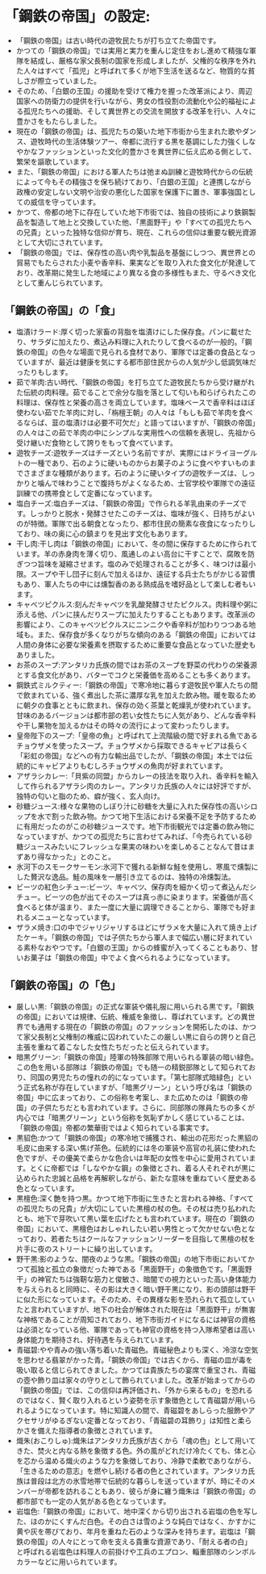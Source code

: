 # 「鋼鉄の帝国」の設定:

* 「鋼鉄の帝国」は古い時代の遊牧民たちが打ち立てた帝国です。
* かつての「鋼鉄の帝国」では実用と実力を重んじ定住をおし進めて精強な軍隊を結成し、厳格な家父長制の国家を形成しましたが、父権的な秩序を外れた人々はすべて「孤児」と呼ばれて多くが地下生活を送るなど、物質的な貧しさが際立っていました。
* そのため、「白銀の王国」の援助を受けて権力を握った改革派により、周辺国家への防衛力の提供を行いながら、男女の性役割の流動化や公的福祉による孤児たちへの援助、そして異世界との交流を開放する改革を行い、人々に豊かさをもたらしました。
* 現在の「鋼鉄の帝国」は、孤児たちの築いた地下市街から生まれた歌やダンス、遊牧時代の生活体験ツアー、帝都に流行する黒を基調にした力強くしなやかなファッションといった文化的豊かさを異世界に伝え広める側として、繁栄を謳歌しています。
* また、「鋼鉄の帝国」における軍人たちは弛まぬ訓練と遊牧時代からの伝統によって今もその精強さを保ち続けており、「白銀の王国」と連携しながら政権の安定しない文明や治安の悪化した国家を保護下に置き、軍事強国としての威信を守っています。
* かつて、帝都の地下に存在していた地下市街では、独自の技術により鉄鋼製品を製造して地上と交換していた他、「黒面野干」や「すべての孤児たちへの兄貴」といった独特な信仰が育ち、現在、これらの信仰は重要な観光資源として大切にされています。
* 「鋼鉄の帝国」では、保存性の高い肉や乳製品を基盤にしつつ、異世界との貿易でもたらされた小麦や香辛料、果実などを取り入れた食文化が発達しており、改革期に発生した地域により異なる食の多様性もまた、守るべき文化として重んじられています。

## 「鋼鉄の帝国」の「食」

* 塩漬けラード:厚く切った家畜の背脂を塩漬けにした保存食。パンに載せたり、サラダに加えたり、煮込み料理に入れたりして食べるのが一般的。「鋼鉄の帝国」の色々な場面で見られる食材であり、軍隊では定番の食品となっていますが、最近は健康を気にする都市部住民からの人気が少し低調気味だったりもします。
* 茹で羊肉:古い時代、「鋼鉄の帝国」を打ち立てた遊牧民たちから受け継がれた伝統の肉料理。茹でることで余分な脂を落として匂いも和らげられたこの料理は、保存性と栄養の高さを両立しています。塩味ベースで香辛料はほぼ使わない茹でた羊肉に対し、「栴檀王朝」の人々は「もしも茹で羊肉を食べるならば、韮の塩漬けは必要不可欠だ」と語ってはいますが、「鋼鉄の帝国」の人々はこの茹で羊肉の中にシンプルな実用性への信頼を表現し、先祖から受け継いだ食物として誇りをもって食べています。
* 遊牧チーズ:遊牧チーズはチーズという名前ですが、実際にはドライヨーグルトの一種であり、石のように硬いものからお菓子のように食べやすいものまでさまざまな種類があります。石のように硬いタイプの遊牧チーズは、しっかりと噛んで味わうことで腹持ちがよくなるため、士官学校や軍隊での遠征訓練での携帯食として定番になっています。
* 塩白チーズ:塩白チーズは、「鋼鉄の帝国」で作られる羊乳由来のチーズです。しっかりと脱水・発酵させたこのチーズは、塩味が強く、日持ちがよいのが特徴。軍隊で出る朝食となったり、都市住民の簡素な夜食になったりしており、味の奥に心の鎮まりを見出す文化もあります。
* 干し肉:干し肉は「鋼鉄の帝国」において、冬の間に保存するために作られています。羊の赤身肉を薄く切り、風通しのよい高台に干すことで、腐敗を防ぎつつ旨味を凝縮させます。塩のみで処理されることが多く、味つけは最小限。スープや干し団子に刻んで加えるほか、遠征する兵士たちがかじる習慣もあり、軍人たちの中には燻製香のある熟成品を嗜好品として楽しむ者もいます。
* キャベツピクルス:刻んだキャベツを乳酸発酵させたピクルス。肉料理や粥に添える他、パンに挟んだりスープに加えたりすることもあります。改革派の影響により、このキャベツピクルスにニンニクや香辛料が加わりつつある地域も。また、保存食が多くなりがちな傾向のある「鋼鉄の帝国」においては人間の身体に必要な栄養素を摂取するために重要な食品となっていた歴史もありました。
* お茶のスープ:アンタリカ氏族の間ではお茶のスープを野菜の代わりの栄養源とする食文化があり、バターでコクと栄養価を高めることも多くあります。
* 鋼鉄式ミルクティー:「鋼鉄の帝国」で寒冷地に暮らす遊牧民や軍人たちの間で飲まれている、強く煮出した茶に濃厚な乳を加えた飲み物。暖を取るために朝夕の食事とともに飲まれ、保存の効く茶葉と乾燥乳が使われています。甘味のあるバージョンは都市部の若い女性たちに人気があり、どんな香辛料や干し果物を加えるかはその時々の流行によって変わったりします。
* 皇帝陛下のスープ:「皇帝の魚」と呼ばれて上流階級の間で好まれる魚であるチョウザメを使ったスープ。チョウザメから採取できるキャビアは長らく「彩虹の帝国」などへの有力な輸出品でしたが、「鋼鉄の帝国」本土では伝統的にキャビアよりもむしろチョウザメの魚肉が好まれています。
* アザラシカレー:「貝紫の同盟」からカレーの技法を取り入れ、香辛料を輸入して作られるアザラシ肉のカレー。アンタリカ氏族の人々には好評ですが、独特の匂いと脂のため、癖が強く、玄人向け。
* 砂糖ジュース:様々な果物のしぼり汁に砂糖を大量に入れた保存性の高いシロップを水で割った飲み物。かつて地下生活における栄養不足を予防するために有用だったのがこの砂糖ジュースです。地下市街観光では定番の飲み物になっていますが、かつての孤児たちに言わせてみれば、「今売られている砂糖ジュースみたいにフレッシュな果実の味わいを楽しめることなんて昔はまずあり得なかった」とのこと。
* 氷河下のスモークサーモン:氷河下で獲れる新鮮な鮭を使用し、寒風で燻製にした贅沢な逸品。鮭の風味を一層引き立てるのは、独特の冷燻製法。
* ビーツの紅色シチュー:ビーツ、キャベツ、保存肉を細かく切って煮込んだシチュー。ビーツの色が出てそのスープは真っ赤に染まります。栄養価が高く食べると体が温まり、また一度に大量に調理できることから、軍隊でも好まれるメニューとなっています。
* ザラメ焼き:口の中でジャリジャリするほどにザラメを大量に入れて焼き上げたケーキ。「鋼鉄の帝国」では子供たちから軍人まで幅広い層に好まれている素朴なおやつです。「白銀の王国」からの蜂蜜が入ってくることもあり、甘いお菓子は「鋼鉄の帝国」中でよく食べられるようになっています。

## 「鋼鉄の帝国」の「色」

* 厳しい黒:「鋼鉄の帝国」の正式な軍装や儀礼服に用いられる黒です。「鋼鉄の帝国」においては規律、伝統、権威を象徴し、尊ばれています。どの異世界でも通用する現在の「鋼鉄の帝国」のファッションを開拓したのは、かつて家父長制と父権制の権威に囚われていたこの厳しい黒に自らの誇りと自己主張を重ねて着こなした女性たちだったと伝えられています。
* 暗黒グリーン:「鋼鉄の帝国」陸軍の特殊部隊で用いられる軍装の暗い緑色。この色を用いる部隊は「鋼鉄の帝国」でも随一の精鋭部隊として知られており、同国の男児たちの憧れの的になっています。「第七部隊式暗緑色」という正式名称が存在していますが、「暗黒グリーン」という呼び名は「鋼鉄の帝国」中に広まっており、この俗称を考案し、また広めたのは「鋼鉄の帝国」の子供たちだとも言われています。さらに、同部隊の隊員たちの多くが内心では「暗黒グリーン」という俗称を気恥ずかしく感じていることは、「鋼鉄の帝国」帝都の繁華街ではよく知られている事実です。
* 黒貂色:かつて「鋼鉄の帝国」の寒冷地で捕獲され、輸出の花形だった黒貂の毛皮に由来する深い焦げ茶色。伝統的には冬の軍装や高官の礼装に使われた色ですが、その優美で柔らかな色合いは年配の女性を中心に愛用されています。とくに帝都では「しなやかな鋼」の象徴とされ、着る人それぞれが黒に込められた忠誠と品格を再解釈しながら、新たな意味を重ねていく歴史ある色となっています。
* 黒檀色:深く艶を持つ黒。かつて地下市街に生きたと言われる神格、「すべての孤児たちの兄貴」が大切にしていた黒檀の杖の色。その杖は売り払われたとも、地下で芽吹いて黒い葉を広げたとも言われています。現在の「鋼鉄の帝国」において、黒檀色はおしゃれしたい若い男性とって欠かせない色となっており、若者たちはクールなファッションリーダーを目指して黒檀の杖を片手に夜のストリートに繰り出しています。
* 野干黒:影のような、闇夜のような黒。「鋼鉄の帝国」の地下市街においてかつて孤独と孤立の象徴だった神である「黒面野干」の象徴色です。「黒面野干」の神官たちは強靭な筋力と俊敏さ、暗闇での視力といった高い身体能力を与えられると同時に、その影は大きく暗い野干黒になり、影の頭部は野干に似た形になっています。そのため、その異様な影を恐れられて孤立していたと言われていますが、地下の社会が解体された現在は「黒面野干」が無害な神格であることが周知されており、地下市街ガイドになるには神官の資格は必須となっている他、軍隊であっても神官の資格を持つ入隊希望者は高い身体能力を期待され、好待遇を与えられています。
* 青磁碧:やや青みの強い落ち着いた青磁色。青磁秘色よりも深く、冷涼な空気を思わせる翡翠がかった青。「鋼鉄の帝国」では古くから、青磁の皿が毒を吸い取ると信じられてきました。かつては貴族たちの宴席で重宝され、青磁の壺や飾り皿は家々の守りとして飾られていました。改革が始まってからの「鋼鉄の帝国」では、この信仰は再評価され、「外から来るもの」を恐れるのではなく、賢く取り入れるという姿勢を示す象徴色として青磁碧が用いられるようになっています。特に知識人の間で、青磁碧をあしらった服飾やアクセサリがゆるぎない定番となっており、「青磁碧の耳飾り」は知性と柔らかさを備えた指導者の象徴とされています。
* 熾朱(おこりしゅ):熾朱はアンタリカ氏族が古くから「魂の色」として用いてきた、焚火と内なる熱を象徴する色。外の風がどれだけ冷たくても、体と心を芯から温める熾火のような力を象徴しており、冷静で柔軟でありながら、「生きるための意志」を燃やし続ける者の色とされています。アンタリカ氏族は普段は北方の氷雪地帯で伝統的な暮らしを送っていますが、時にそのメンバーが帝都を訪れることもあり、彼らが身に纏う熾朱は「鋼鉄の帝国」の都市部でも一定の人気がある色となっています。
* 岩塩色:「鋼鉄の帝国」において、地中深くから切り出される岩塩の色を写した、ほのかにくすんだ白色。その白さは雪のような純白ではなく、かすかに黄や灰を帯びており、年月を重ねた石のような深みを持ちます。岩塩は「鋼鉄の帝国」の人々にとって命を支える貴重な資源であり、「耐える者の白」と呼ばれる岩塩色は料理人の前掛けや工兵のエプロン、輜重部隊のシンボルカラーなどに用いられています。
